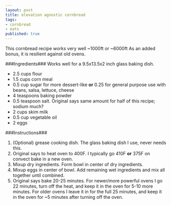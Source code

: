 ```yaml
---
layout: post
title: elevation agnostic cornbread
tags:
- cornbread
- eats
published: true
---
```

This cornbread recipe works very well ~1000ft or ~6000ft As an added bonus, it is resilient against old ovens.

###Ingredients###
Works well for a 9.5x13.5x2 inch glass baking dish.

- 2.5 cups flour
- 1.5 cups corn meal
- 0.5 cup sugar for more dessert-like __or__ 0.25 for general purpose use with beans, salsa, lettuce, cheese
- 4 teaspoons baking powder
- 0.5 teaspoon salt. Original says same amount for half of this recipe; sodium much?
- 2 cups skim milk
- 0.5 cup vegetable oil
- 2 eggs

###Instructions###
1. (Optional) grease cooking dish. The glass baking dish I use, never needs this.
2. Original says to heat oven to 400F. I typically go 410F __or__ 375F on convect bake in a new oven.
3. Mixup dry ingredients. Form bowl in center of dry ingredients.
4. Mixup eggs in center of bowl. Add remaining wet ingredients and mix all together until combined.
5. Original says bake 20-25 minutes. For newer/more powerful ovens I go 22 minutes,
turn off the heat, and keep it in the oven for 5-10 more minutes. For older ovens I leave it in for
the full 25 minutes, and keep it in the oven for ~5 minutes after turning off the oven.
